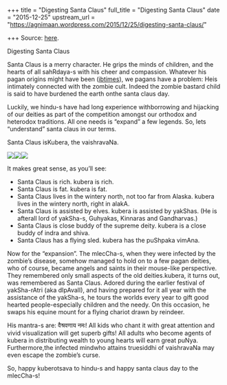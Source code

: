 +++
title = "Digesting Santa Claus"
full_title = "Digesting Santa Claus"
date = "2015-12-25"
upstream_url = "https://agnimaan.wordpress.com/2015/12/25/digesting-santa-claus/"

+++
Source: [here](https://agnimaan.wordpress.com/2015/12/25/digesting-santa-claus/).

Digesting Santa Claus

Santa Claus is a merry character. He grips the minds of children, and
the hearts of all sahRdaya-s with his cheer and compassion. Whatever his
pagan origins might have been
([ibtimes](http://www.ibtimes.com/santa-claus-pagan-origins-5-influences-behind-father-christmas-1736863)),
we pagans have a problem: Heis intimately connected with the zombie
cult. Indeed the zombie bastard child is said to have burdened the earth
onthe santa claus day.

Luckily, we hindu-s have had long experience withborrowing and
hijacking of our deities as part of the competition amongst our orthodox
and heterodox traditions. All one needs is “expand” a few legends. So,
lets “understand” santa claus in our terms.

Santa Claus isKubera, the vaishravaNa.

![](https://upload.wikimedia.org/wikipedia/commons/4/42/MerryOldSanta.jpg)![](https://i2.wp.com/i.imgur.com/aiK7xMM.jpg)![](https://i2.wp.com/cdn.shopclues.net/images/detailed/5598/kubera2_1404622204.jpg)

It makes great sense, as you’ll see:

-   Santa Claus is rich. kubera is rich.
-   Santa Claus is fat. kubera is fat.
-   Santa Claus lives in the wintery north, not too far from Alaska.
    kubera lives in the wintery north, right in alakA.
-   Santa Claus is assisted by elves. kubera is assisted by yakShas. (He is afterall lord of yakSha-s, Guhyakas, Kinnaras and Gandharvas.)
-   Santa Claus is close buddy of the supreme deity. kubera is a close buddy of indra and shiva.
-   Santa Claus has a flying sled. kubera has the puShpaka vimAna.

Now for the “expansion”. The mlecCha-s, when they were infected by the zombie’s disease, somehow managed to hold on to a few pagan deities, who of course, became angels and saints in their mouse-like perspective.
They remembered only small aspects of the old deities.kubera, it turns out, was remembered as Santa Claus. Adored during the earlier festival of yakSha-rAtri (aka dIpAvalI), and having prepared for it all year with the assistance of the yakSha-s, he tours the worlds every year to gift good hearted people-especially children and the needy. On this occasion, he swaps his equine mount for a flying chariot drawn by reindeer.

His mantra-s are: वैश्रवणाय नमः! All kids who chant it with great attention and vivid visualization will get superb gifts! All adults who become agents of kubera in distributing wealth to young hearts will earn great puNya. Furthermore,the infected mindwho attains truesiddhi of vaishravaNa may even escape the zombie’s curse.

So, happy kuberotsava to hindu-s and happy santa claus day to the mlecCha-s!

